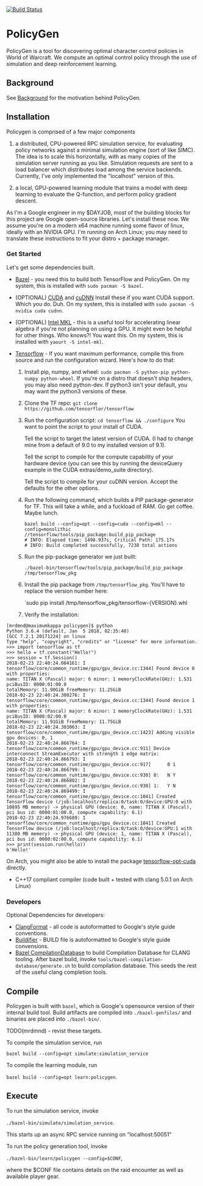 [![Build Status](https://travis-ci.org/mrdmnd/policygen.svg?branch=master)](https://travis-ci.org/mrdmnd/policygen)
# PolicyGen

PolicyGen is a tool for discovering optimal character control policies in World
of Warcraft. We compute an optimal control policy through the use of simulation
and deep reinforcement learning.

## Background

See [Background](BACKGROUND.md) for the motivation behind PolicyGen.

## Installation

Policygen is comprised of a few major components
1) a distributed, CPU-powered RPC simulation service, for evaluating
policy networks against a minimal simulation engine (sort of like SIMC).
The idea is to scale this horizontally, with as many copies of the simulation
server running as you like. Simulation requests are sent to a load balancer
which distributes load among the service backends.
Currently, I've only implemented the "localhost" version of this.

2) a local, GPU-powered learning module that trains a model with deep learning
to evaluate the Q-function, and perform policy gradient descent.

As I'm a Google engineer in my $DAYJOB, most of the building blocks for this
project are Google open-source libraries. Let's install these now.
We assume you're on a modern x64 machine running some flavor of linux, ideally
with an NVIDIA GPU. I'm running on Arch Linux; you may need to translate these
instructions to fit your distro + package manager.


### Get Started
Let's get some dependencies built.

- [Bazel](https://bazel.build/) - you need this to build both TensorFlow and PolicyGen.
  On my system, this is installed with `sudo pacman -S bazel`.

- (OPTIONAL) [CUDA](https://developer.nvidia.com/cuda-downloads) and [cuDNN](https://developer.nvidia.com/cuDNN)
  Install these if you want CUDA support. Which you do. Duh.
  On my system, this is installed with `sudo pacman -S nvidia cuda cudnn`.

- (OPTIONAL) [Intel MKL](https://software.intel.com/en-us/mkl) - this is a
  useful tool for accelerating linear algebra if you're not planning on using a
  GPU. It might even be helpful for other things. Who knows?! You want this.
  On my system, this is installed with `yaourt -S intel-mkl`.

- [Tensorflow](https://github.com/tensorflow/tensorflow) - If you want maximum
  performance, compile this from source and run the configuration wizard. Here's
  how to do that:

  1) Install pip, numpy, and wheel: `sudo pacman -S python-pip python-numpy python-wheel`.
     If you're on a distro that doesn't ship headers, you may also need python-dev.
     If python3 isn't your default, you may want the python3 versions of these.
  2) Clone the TF repo: `git clone https://github.com/tensorflor/tensorflow`
  3) Run the configuration script: `cd tensorflow && ./configure`
     You want to point the script to your install of CUDA.

     Tell the script to target the latest version of CUDA.
     (I had to change mine from a default of 9.0 to my installed version of 9.1).

     Tell the script to compile for the compute capability of your hardware
     device (you can see this by running the deviceQuery example in the CUDA
     extras/demo_suite directory).

     Tell the script to compile for your cuDNN version.
     Accept the defaults for the other options.

  4) Run the following command, which builds a PIP package-generator for TF.
     This will take a while, and a fuckload of RAM. Go get coffee. Maybe lunch.

     ```
     bazel build --config=opt --config=cuda --config=mkl --config=monolithic //tensorflow/tools/pip_package:build_pip_package
     # INFO: Elapsed time: 1498.937s, Critical Path: 175.17s
     # INFO: Build completed successfully, 7238 total actions
     ```
  5) Run the pip-package generator we just built:

     `./bazel-bin/tensorflow/tools/pip_package/build_pip_package /tmp/tensorflow_pkg`

  6) Install the pip package from `/tmp/tensorflow_pkg`. You'll have to replace
     the version number here:

     `sudo pip install /tmp/tensorflow_pkg/tensorflow-{VERSION}.whl

  7) Verify the installation:

```
[mrdmnd@maximumkappa policygen]$ python
Python 3.6.4 (default, Jan  5 2018, 02:35:40) 
[GCC 7.2.1 20171224] on linux
Type "help", "copyright", "credits" or "license" for more information.
>>> import tensorflow as tf
>>> hello = tf.constant("Hello!")
>>> session = tf.Session()
2018-02-23 22:40:24.084161: I tensorflow/core/common_runtime/gpu/gpu_device.cc:1344] Found device 0 with properties: 
name: TITAN X (Pascal) major: 6 minor: 1 memoryClockRate(GHz): 1.531
pciBusID: 0000:01:00.0
totalMemory: 11.90GiB freeMemory: 11.25GiB
2018-02-23 22:40:24.300276: I tensorflow/core/common_runtime/gpu/gpu_device.cc:1344] Found device 1 with properties: 
name: TITAN X (Pascal) major: 6 minor: 1 memoryClockRate(GHz): 1.531
pciBusID: 0000:02:00.0
totalMemory: 11.91GiB freeMemory: 11.75GiB
2018-02-23 22:40:24.303063: I tensorflow/core/common_runtime/gpu/gpu_device.cc:1423] Adding visible gpu devices: 0, 1
2018-02-23 22:40:24.866764: I tensorflow/core/common_runtime/gpu/gpu_device.cc:911] Device interconnect StreamExecutor with strength 1 edge matrix:
2018-02-23 22:40:24.866793: I tensorflow/core/common_runtime/gpu/gpu_device.cc:917]      0 1 
2018-02-23 22:40:24.866799: I tensorflow/core/common_runtime/gpu/gpu_device.cc:930] 0:   N Y 
2018-02-23 22:40:24.866802: I tensorflow/core/common_runtime/gpu/gpu_device.cc:930] 1:   Y N 
2018-02-23 22:40:24.869499: I tensorflow/core/common_runtime/gpu/gpu_device.cc:1041] Created TensorFlow device (/job:localhost/replica:0/task:0/device:GPU:0 with 10895 MB memory) -> physical GPU (device: 0, name: TITAN X (Pascal), pci bus id: 0000:01:00.0, compute capability: 6.1)
2018-02-23 22:40:24.976689: I tensorflow/core/common_runtime/gpu/gpu_device.cc:1041] Created TensorFlow device (/job:localhost/replica:0/task:0/device:GPU:1 with 11380 MB memory) -> physical GPU (device: 1, name: TITAN X (Pascal), pci bus id: 0000:02:00.0, compute capability: 6.1)
>>> print(session.run(hello))
b'Hello!'
```

  On Arch, you might also be able to install the package 
  [tensorflow-opt-cuda](https://www.archlinux.org/packages/community/x86_64/tensorflow-opt-cuda/)
  directly.

- C++17 compliant compiler (code built + tested with clang 5.0.1 on Arch Linux)

### Developers

Optional Dependencies for developers:
- [ClangFormat](https://clang.llvm.org/docs/ClangFormat.html) - all code
  is autoformatted to Google's style guide conventions.
- [Buildifier](https://github.com/bazelbuild/buildtools) - BUILD file is
  autoformatted to Google's style guide convensions.
- [Bazel CompilationDatabase](https://github.com/grailbio/bazel-compilation-database)
  to build Compilation Database for CLANG tooling. After bazel build, invoke
  `tools/bazel-compilation-database/generate.sh` to build compilation database.
  This seeds the rest of the useful clang completion tools.

## Compile

Policygen is built with `bazel`, which is Google's opensource version of their
internal build tool. Build artifacts are compiled into `./bazel-genfiles/` and
binaries are placed into `./bazel-bin/`.

TODO(mrdmnd) - revist these targets.

To compile the simulation service, run

`bazel build --config=opt simulate:simulation_service`

To compile the learning module, run

`bazel build --config=opt learn:policygen`.

## Execute

To run the simulation service, invoke

`./bazel-bin/simulate/simulation_service`.

This starts up an async RPC service running on "localhost:50051"

To run the policy generation tool, invoke

`./bazel-bin/learn/policygen --config=$CONF`,

where the $CONF file contains details on the raid encounter as well as available
player gear.
